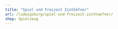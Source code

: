 ```yaml
---
title: "Spiel und Freizeit Zinthäfner"
url: /ludwigsburg/spiel-und-freizeit-zinthaefner/
shop: Spielzeug
---
```

